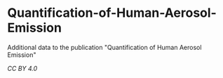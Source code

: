 # Quantification-of-Human-Aerosol-Emission
Additional data to the publication "Quantification of Human Aerosol Emission"

*CC BY 4.0*
